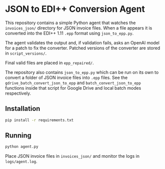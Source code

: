 # JSON to EDI++ Conversion Agent

This repository contains a simple Python agent that watches the `invoices_json/` directory
for JSON invoice files. When a file appears it is converted into the EDI++ 1.11 `.epp`
format using `json_to_epp.py`.

The agent validates the output and, if validation fails, asks an OpenAI model for a patch
to fix the converter. Patched versions of the converter are stored in `script_versions/`.

Final valid files are placed in `epp_repaired/`.

The repository also contains `json_to_epp.py` which can be run on its own to
convert a folder of JSON invoice files into `.epp` files.  See the
`gdrive_batch_convert_json_to_epp` and `batch_convert_json_to_epp` functions
inside that script for Google Drive and local batch modes respectively.

## Installation

```bash
pip install -r requirements.txt
```

## Running

```bash
python agent.py
```

Place JSON invoice files in `invoices_json/` and monitor the logs in `logs/agent.log`.
